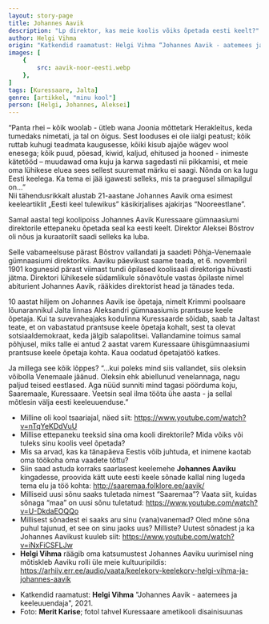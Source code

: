 ```yaml
---
layout: story-page
title: Johannes Aavik
description: "Lp direktor, kas meie koolis võiks õpetada eesti keelt?"
author: Helgi Vihma
origin: "Katkendid raamatust: Helgi Vihma “Johannes Aavik - aatemees ja keeleuuendaja”, 2021."
images: [
    {
        src: aavik-noor-eesti.webp
    },
]
tags: [Kuressaare, Jalta]
genre: [artikkel, "minu kool"]
person: [Helgi, Johannes, Aleksei]
---
```


<!-- # {{$doc.title}} -->


“Panta rhei – kõik woolab - ütleb wana Joonia mõttetark Herakleitus, keda tumedaks nimetati, ja tal on õigus. Sest looduses ei ole iialgi peatust; kõik ruttab kuhugi teadmata kaugusesse, kõiki kisub ajajõe wägev wool enesega; kõik puud, põesad, kiwid, kaljud, ehitused ja hooned - inimeste kätetööd – muudawad oma kuju ja karwa sagedasti nii pikkamisi, et meie oma lühikese eluea sees sellest suuremat märku ei saagi. Nõnda on ka lugu Eesti keelega. Ka tema ei jää igawesti selleks, mis ta praegusel silmapilgul on...” \
Nii tähendusrikkalt alustab 21-aastane Johannes Aavik oma esimest keeleartiklit „Eesti keel tulewikus” käsikirjalises ajakirjas “Nooreestlane”. 

Samal aastal tegi koolipoiss Johannes Aavik Kuressaare gümnaasiumi direktorile ettepaneku õpetada seal ka eesti keelt. Direktor Aleksei Bõstrov oli nõus ja kuraatorilt saadi selleks ka luba. 

Selle vabameelsuse pärast Bõstrov vallandati ja saadeti Põhja-Venemaale gümnaasiumi direktoriks. Aaviku päevikust saame teada, et 6. novembril 1901 kogunesid pärast viimast tundi õpilased koolisaali direktoriga hüvasti jätma. Direktori lühikesele südamlikule sõnavõtule vastas õpilaste nimel abiturient Johannes Aavik, rääkides direktorist head ja tänades teda.

10 aastat hiljem on Johannes Aavik ise õpetaja, nimelt Krimmi poolsaare lõunarannikul Jalta linnas Aleksandri gümnaasiumis prantsuse keele õpetaja. Kui ta suvevaheajaks kodulinna Kuressaarde sõidab, saab ta Jaltast teate, et on vabastatud prantsuse keele õpetaja kohalt, sest ta olevat sotsiaaldemokraat, keda jälgib salapolitsei. Vallandamine toimus samal põhjusel, miks talle ei antud 2 aastat varem Kuressaare ühisgümnaasiumi prantsuse keele õpetaja kohta. Kaua oodatud õpetajatöö katkes.

Ja millega see kõik lõppes?  “...kui poleks mind siis vallandet, siis oleksin võibolla Venemaale jäänud. Oleksin ehk abiellunud venelannaga, nagu paljud teised eestlased. Aga nüüd sunniti mind tagasi pöörduma koju, Saaremaale, Kuressaare. Veetsin seal ilma tööta ühe aasta - ja sellal mõtlesin välja eesti keeleuuenduse.” 

<!-- Autor: Helgi Vihma, eesti keeleteadlane -->



<!-- Täägid: voolama peatuma ruttama muutma kogunema jääma veetma pöörduma -->





<story-author :author="author" :origin="origin"></story-author>



<details-wrapper summary="Mis mõtted tekkisid?">

- Milline oli kool tsaariajal, näed siit: https://www.youtube.com/watch?v=nTqYeKDdVuU
- Millise ettepaneku teeksid sina oma kooli direktorile? Mida võiks või tuleks sinu koolis veel õpetada?
- Mis sa arvad, kas ka tänapäeva Eestis võib juhtuda, et inimene kaotab oma töökoha oma vaadete tõttu?
- Siin saad astuda korraks saarlasest keelemehe **Johannes Aaviku** kingadesse, proovida kätt uute eesti keele sõnade kallal ning lugeda tema elu ja töö kohta: http://saaremaa.folklore.ee/aavik/
- Milliseid uusi sõnu saaks tuletada nimest “Saaremaa”? Vaata siit, kuidas sõnaga “maa” on uusi sõnu tuletatud: https://www.youtube.com/watch?v=U-DkdaEOQQo
- Millisest sõnadest ei saaks aru sinu (vana)vanemad? Oled mõne sõna puhul tajunud, et see on sinu jaoks uus? Milliste? Uutest sõnadest ja ka Johannes Aavikust kuuleb siit: https://www.youtube.com/watch?v=iNxFiCSFLJw
- **Helgi Vihma** räägib oma katsumustest Johannes Aaviku uurimisel ning mõtiskleb Aaviku rolli üle meie kultuuripildis: https://arhiiv.err.ee/audio/vaata/keelekorv-keelekorv-helgi-vihma-ja-johannes-aavik

</details-wrapper>


<details-wrapper summary="Allikad" class="text-sm" icon="icon-park-outline:document-folder">

- Katkendid raamatust: **Helgi Vihma** "Johannes Aavik - aatemees ja keeleuuendaja", 2021.
- Foto: **Merit Karise**; fotol tahvel Kuressaare ametikooli disainisuunas

</details-wrapper>

